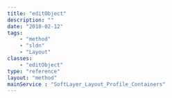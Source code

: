 ```yaml
---
title: "editObject"
description: ""
date: "2018-02-12"
tags:
    - "method"
    - "sldn"
    - "Layout"
classes:
    - "editObject"
type: "reference"
layout: "method"
mainService : "SoftLayer_Layout_Profile_Containers"
---
```

